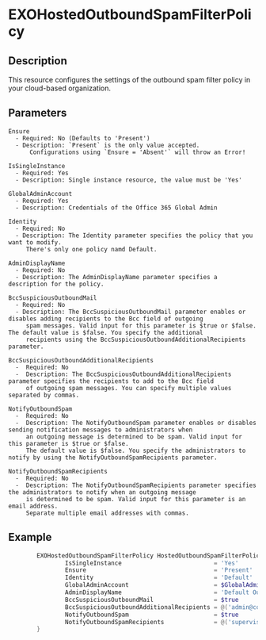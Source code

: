 # EXOHostedOutboundSpamFilterPolicy

## Description

This resource configures the settings of the outbound spam filter policy in your cloud-based organization.

## Parameters

    Ensure
      - Required: No (Defaults to 'Present')
      - Description: `Present` is the only value accepted.
          Configurations using `Ensure = 'Absent'` will throw an Error!

    IsSingleInstance
      - Required: Yes
      - Description: Single instance resource, the value must be 'Yes'

    GlobalAdminAccount
      - Required: Yes
      - Description: Credentials of the Office 365 Global Admin

    Identity
      - Required: No
      - Description: The Identity parameter specifies the policy that you want to modify.
         There's only one policy namd Default.

    AdminDisplayName
      - Required: No
      - Description: The AdminDisplayName parameter specifies a description for the policy.

    BccSuspiciousOutboundMail
      - Required: No
      - Description: The BccSuspiciousOutboundMail parameter enables or disables adding recipients to the Bcc field of outgoing
         spam messages. Valid input for this parameter is $true or $false. The default value is $false. You specify the additional
         recipients using the BccSuspiciousOutboundAdditionalRecipients parameter.

    BccSuspiciousOutboundAdditionalRecipients
      -  Required: No
      -  Description: The BccSuspiciousOutboundAdditionalRecipients parameter specifies the recipients to add to the Bcc field
         of outgoing spam messages. You can specify multiple values separated by commas.

    NotifyOutboundSpam
      -  Required: No
      -  Description: The NotifyOutboundSpam parameter enables or disables sending notification messages to administrators when
         an outgoing message is determined to be spam. Valid input for this parameter is $true or $false.
         The default value is $false. You specify the administrators to notify by using the NotifyOutboundSpamRecipients parameter.

    NotifyOutboundSpamRecipients
      -  Required: No
      -  Description: The NotifyOutboundSpamRecipients parameter specifies the administrators to notify when an outgoing message
         is determined to be spam. Valid input for this parameter is an email address.
         Separate multiple email addresses with commas.

## Example

```PowerShell
        EXOHostedOutboundSpamFilterPolicy HostedOutboundSpamFilterPolicyExample {
                IsSingleInstance                          = 'Yes'
                Ensure                                    = 'Present'
                Identity                                  = 'Default'
                GlobalAdminAccount                        = $GlobalAdminAccount
                AdminDisplayName                          = 'Default Outbound Spam Filter Policy'
                BccSuspiciousOutboundMail                 = $true
                BccSuspiciousOutboundAdditionalRecipients = @('admin@contoso.com')
                NotifyOutboundSpam                        = $true
                NotifyOutboundSpamRecipients              = @('supervisor@contoso.com')
        }
```
